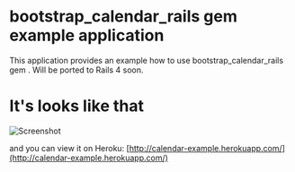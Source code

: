 bootstrap_calendar_rails gem example application
================================

This application provides an example how to use bootstrap_calendar_rails gem . Will be ported to Rails 4 soon.

It's looks like that
================================

![Screenshot](https://raw.github.com/sharpyfox/bootstrap_calendar_rails_example/master/public/screenshot.png "Screenshot")

and you can view it on Heroku: [http://calendar-example.herokuapp.com/](http://calendar-example.herokuapp.com/)
